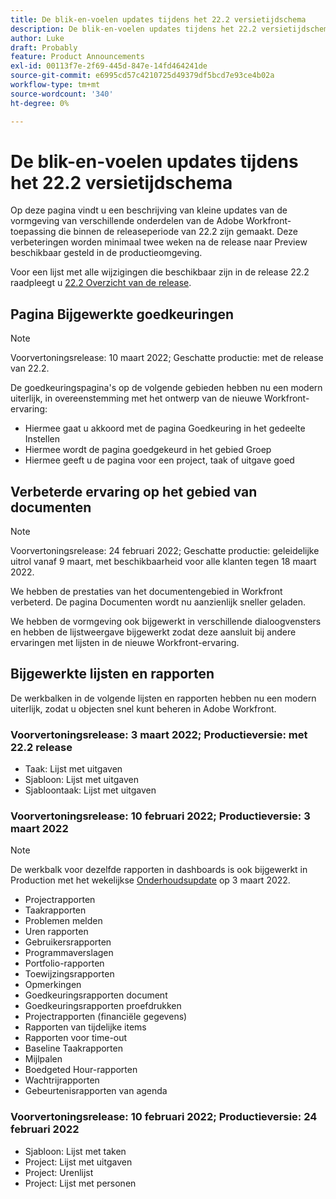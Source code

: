 ```yaml
---
title: De blik-en-voelen updates tijdens het 22.2 versietijdschema
description: De blik-en-voelen updates tijdens het 22.2 versietijdschema
author: Luke
draft: Probably
feature: Product Announcements
exl-id: 00113f7e-2f69-445d-847e-14fd464241de
source-git-commit: e6995cd57c4210725d49379df5bcd7e93ce4b02a
workflow-type: tm+mt
source-wordcount: '340'
ht-degree: 0%

---
```


# De blik-en-voelen updates tijdens het 22.2 versietijdschema

Op deze pagina vindt u een beschrijving van kleine updates van de vormgeving van verschillende onderdelen van de Adobe Workfront-toepassing die binnen de releaseperiode van 22.2 zijn gemaakt. Deze verbeteringen worden minimaal twee weken na de release naar Preview beschikbaar gesteld in de productieomgeving.

Voor een lijst met alle wijzigingen die beschikbaar zijn in de release 22.2 raadpleegt u [22.2 Overzicht van de release](../../../product-announcements/product-releases/22.2-release-activity/22-2-release-overview.md).

## Pagina Bijgewerkte goedkeuringen

>[!NOTE]
>
>Voorvertoningsrelease: 10 maart 2022; Geschatte productie: met de release van 22.2.

De goedkeuringspagina&#39;s op de volgende gebieden hebben nu een modern uiterlijk, in overeenstemming met het ontwerp van de nieuwe Workfront-ervaring:

* Hiermee gaat u akkoord met de pagina Goedkeuring in het gedeelte Instellen
* Hiermee wordt de pagina goedgekeurd in het gebied Groep
* Hiermee geeft u de pagina voor een project, taak of uitgave goed

## Verbeterde ervaring op het gebied van documenten

>[!NOTE]
Voorvertoningsrelease: 24 februari 2022; Geschatte productie: geleidelijke uitrol vanaf 9 maart, met beschikbaarheid voor alle klanten tegen 18 maart 2022.

We hebben de prestaties van het documentengebied in Workfront verbeterd. De pagina Documenten wordt nu aanzienlijk sneller geladen.

We hebben de vormgeving ook bijgewerkt in verschillende dialoogvensters en hebben de lijstweergave bijgewerkt zodat deze aansluit bij andere ervaringen met lijsten in de nieuwe Workfront-ervaring.

## Bijgewerkte lijsten en rapporten

De werkbalken in de volgende lijsten en rapporten hebben nu een modern uiterlijk, zodat u objecten snel kunt beheren in Adobe Workfront.

### Voorvertoningsrelease: 3 maart 2022; Productieversie: met 22.2 release

* Taak: Lijst met uitgaven
* Sjabloon: Lijst met uitgaven
* Sjabloontaak: Lijst met uitgaven

### Voorvertoningsrelease: 10 februari 2022; Productieversie: 3 maart 2022

>[!NOTE]
De werkbalk voor dezelfde rapporten in dashboards is ook bijgewerkt in Production met het wekelijkse [Onderhoudsupdate](https://experienceleague.adobe.com/docs/workfront-known-issues/releases/current-updates.html) op 3 maart 2022.

* Projectrapporten
* Taakrapporten
* Problemen melden
* Uren rapporten
* Gebruikersrapporten
* Programmaverslagen
* Portfolio-rapporten
* Toewijzingsrapporten
* Opmerkingen
* Goedkeuringsrapporten document
* Goedkeuringsrapporten proefdrukken
* Projectrapporten (financiële gegevens)
* Rapporten van tijdelijke items
* Rapporten voor time-out
* Baseline Taakrapporten
* Mijlpalen
* Boedgeted Hour-rapporten
* Wachtrijrapporten
* Gebeurtenisrapporten van agenda

### Voorvertoningsrelease: 10 februari 2022; Productieversie: 24 februari 2022

* Sjabloon: Lijst met taken
* Project: Lijst met uitgaven
* Project: Urenlijst
* Project: Lijst met personen

 
